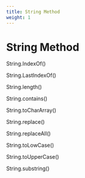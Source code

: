 ```yaml
--- 
title: String Method 
weight: 1
---
```


# String Method 

String.IndexOf()

String.LastIndexOf()

String.length()

String.contains()

String.toCharArray()

String.replace()

String.replaceAll()

String.toLowCase()

String.toUpperCase()

String.substring() 